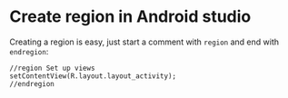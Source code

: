 # Create region in Android studio

Creating a region is easy, just start a comment with `region` and end with `endregion`:

```
//region Set up views
setContentView(R.layout.layout_activity);
//endregion
```

